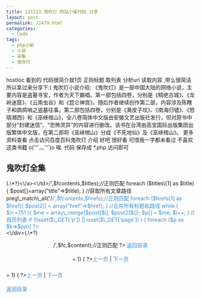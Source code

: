 ```yaml
---
title: 121113 鬼吹灯 网站小偷代码 分享
layout: post
permalink: /2479.html
categories:
  - Code
tags:
  - php小偷
  - 小说
  - 采集
  - 鬼吹灯
---
```

hostloc 看到的 代码很简介就1页 正则标题 取列表 分析url 读取内容 ,带么很简洁所以拿过来分享下:) 鬼吹灯小说介绍: 《鬼吹灯》是一部中国大陆的网络小说，主要内容是盗墓寻宝，作者为天下霸唱。第一部包括四卷，分别是《精绝古城》、《龙岭迷窟》、《云南虫谷》和《昆仑神宫》。随后作者继续创作第二部，内容涉及陈瞎子和鹧鸪哨之盗墓往事。第二部包括四卷，分别是《黄皮子坟》、《南海归墟》、《怒晴湘西》和《巫峡棺山》，全八卷简体中文版由安徽文艺出版社发行，但对原书中部分“封建迷信”、“恐怖灵异”的内容进行删改。该书在台湾由高宝国际出版集团出版繁体中文版，在第二部将《巫峡棺山》分成《不死地仙》及《巫峡棺山》。 更多资料查看 点击访问百度百科鬼吹灯 介绍 好吧 很好看 可惜我一字都未看过 不喜欢这类书籍 o(︶︿︶)o 唉. 代码 保存成 \*.php 访问即可 <h2>鬼吹灯全集</h2> <style> a{ text-decoration:none; color: #3B8DD1; } a:hover{ text-decoration:underline; color: #B50101; } </style> <?php //这个是根据鬼吹灯这个网站写的采集方法，别的网站不适合 //首页读取远程网页一次，内容页读取远程网页两次，分别是首页读一次，内容页读一次 //要采集很简单，写数据库最简单，模拟提交麻烦一点 header("Content-Type:text/html;charset=utf-8"); $url = "http://www.guichuideng.org/"; $fcontents = file\_get\_contents($url); $i = 0; //获取所有文章标题 preg\_match\_all('/\">(.\*?)<\/a><\/td>/',$fcontents,$titles);//正则匹配 foreach ($titles\[1] as $title){ $post[]=array("title"=>$title); } //获取所有文章路径 preg\_match\_all('/<td><a href=\"(.\*?)\">/',$fcontents,$hrefs);//正则匹配 foreach ($hrefs[1] as $href){ $post2[] = array("href"=>$href); } //合并所有标题和路径 while ( $i<=751 ){ $me = array\_merge($post[$i], $post2[$i]); $p[] = $me; $i++; } //首页列表 if (!isset($\_GET['p']) || isset($\_GET['page']) ) { foreach ($p as $k=>$pp){ ?> <a href="index.php?p=<?php echo $k; ?>"><?php echo $pp['title']; ?></a><br> <?php }} //文章页 if ( isset($\_GET['p']) ) { $page = $\_GET['p']; $fc= str\_replace("\r\n","",str\_replace("\r","",str\_replace("\n","",file\_get\_contents($p[$page\]\['href'\]))));//替换换行 preg_match('/<div style="clear:both"><\/div>(.\*?)<p align="center">/',$fc,$content);//正则匹配 ?> <a href="index.php?page=home">返回目录</a><br><br> <?php if ($page >= 1) { ?><a href="index.php?p=<?php echo $page-1; ?>">上一页</a> | <?php } ?> <?php if ($page <= 751) { ?><a href="index.php?p=<?php echo $page+1; ?>">下一页</a> <?php } ?> <br> <h3><?php echo $p\[$page\]\['title'\];?></h3> <?php echo $content[1]; ?> <?php if ($page >= 1) { ?><a href="index.php?p=<?php echo $page-1; ?>">上一页</a> | <?php } ?> <?php if ($page <= 751) { ?><a href="index.php?p=<?php echo $page+1; ?>">下一页</a> <?php } ?> <br><br> <a href="index.php?page=home">返回目录</a><br> <?php } ?>